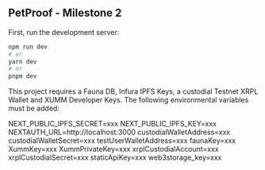 ## PetProof - Milestone 2

First, run the development server:

```bash
npm run dev
# or
yarn dev
# or
pnpm dev
```

This project requires a Fauna DB, Infura IPFS Keys, a custodial Testnet XRPL Wallet and XUMM Developer Keys. The following environmental variables must be added:

NEXT_PUBLIC_IPFS_SECRET=xxx
NEXT_PUBLIC_IPFS_KEY=xxx
NEXTAUTH_URL=http://localhost:3000
custodialWalletAddress=xxx
custodialWalletSecret=xxx
testUserWalletAddress=xxx
faunaKey=xxx
XummKey=xxx
XummPrivateKey=xxx
xrplCustodialAccount=xxx
xrplCustodialSecret=xxx
staticApiKey=xxx
web3storage_key=xxx

